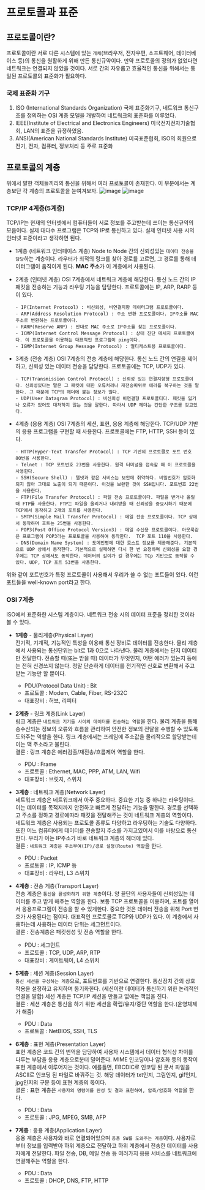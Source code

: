 # 프로토콜과 표준

## 프로토콜이란?

프로토콜이란 서로 다른 시스템에 있는 `개체`(브라우저, 전자우편, 소프트웨어, 데이터베이스 등)의 통신을 원활하게 위해 만든 통신규약이다. 만약 프로토콜의 정의가 없었다면 네트워크는 연결되지 않았을 것이다. 서로 간의 자유롭고 효율적인 통신을 위해서는 통일된 프로토콜의 표준화가 필요하다.

### 국제 표준화 기구

1. ISO (International Standards Organization)
   국제 표준화기구, 네트워크 통신구조를 정의하는 OSI 계층 모델을 개발하여 네트워크의 표준화를 이루었다.
2. IEEE(Institute of Electrical and Electronics Engineers)
   미국전지전자기술협회, LAN의 표준을 규정하였음.
3. ANSI(American National Standards Institute)
   미국표준협회, ISO의 회원으로 전기, 전자, 컴퓨터, 정보처리 등 주로 표준화

## 프로토콜의 계층

위에서 말한 객체들끼리의 통신을 위해서 여러 프로토콜이 존재한다. 이 부분에서는 계층보단 각 계층의 프로토콜을 눈여겨보자.
![image](https://user-images.githubusercontent.com/31172248/143675379-0d7b5ef0-935f-4182-9316-38cfe929ebef.png)
![image](https://t1.daumcdn.net/cfile/tistory/213F623C566BAE253B)

### TCP/IP 4계층(5계층)

TCP/IP는 현재의 인터넷에서 컴퓨터들이 서로 정보를 주고받는데 쓰이는 통신규약의 모음이다. 실제 대다수 프로그램은 TCP와 IP로 통신하고 있다. 실제 인터넷 사용 시의 인터넷 표준이라고 생각하면 된다.

- 1계층 (네트워크 인터페이스 계층)
  Node to Node 간의 신뢰성있는 `데이터 전송을 담당`하는 계층이다. 라우터가 최적의 링크를 찾아 경로를 고르면, 그 경로를 통해 데이터그램이 움직이게 된다. **MAC 주소**가 이 계층에서 사용된다.

- 2계층 (인터넷 계층)
  OSI 7계층에서 네트워크 계층에 해당한다. 통신 노드 간의 IP패킷을 전송하는 기능과 라우팅 기능을 담당한다. 프로토콜에는 IP, ARP, RARP 등이 있다.

      - IP(Internet Protocol) : 비신뢰성, 비연결지향 데이터그램 프로토콜이다.
      - ARP(Address Resolution Protocol) : 주소 변환 프로토콜이다. IP주소를 MAC주소로 변환하는 프로토콜이다.
      - RARP(Reserve ARP) : 반대로 MAC 주소로 IP주소를 찾는 프로토콜이다.
      - ICMP(Internet Control Message Protocol) : 상태 진단 메세지 프로토콜이다. 이 프로토콜을 이용하는 대표적인 프로그램이 ping이다.
      - IGMP(Internet Group Message Protocol) : 멀티캐스트용 프로토콜이다.

- 3계층 (전송 계층)
  OSI 7계층의 전송 계층에 해당한다. 통신 노드 간의 연결을 제어하고, 신뢰성 있는 데이터 전송을 담당한다. 프로토콜에는 TCP, UDP가 있다.

      - TCP(Transmission Control Protocol) : 신뢰성 있는 연결지향형 프로토콜이다. 신뢰성있다는 말은 그 패킷에 대한 오류처리나 재전송따위로 에러를 복구하는 것을 말한다. 그 때문에 TCP의 헤더에 붙는 정보가 많다.
      - UDP(User Datagram Protocol) : 비신뢰성 비연결형 프로토콜티다. 패킷을 잃거나 오류가 있어도 대처하지 않는 것을 말한다. 따라서 UDP 헤더는 간단한 구조를 갖고있다.

- 4계층 (응용 계층)
  OSI 7계층의 세션, 표현, 응용 계층에 해당한다. TCP/UDP 기반의 응용 프로그램을 구현할 때 사용한다. 프로토콜에는 FTP, HTTP, SSH 등이 있다.

      - HTTP(Hyper-Text Transfer Protocol) : TCP 기반의 프로토콜로 포트 번호 80번을 사용한다.
      - Telnet : TCP 포트번호 23번을 사용한다. 원격 터미널을 접속할 때 이 프로토콜을 사용한다.
      - SSH(Secure Shell) : 텔넷과 같은 서비스는 보안에 취약하다. 비밀번호가 암호화되지 않아 그대로 노출이 되기 때문이다. 이것을 보완한 것이 SSH입니다. 포트번호 22번을 사용한다.
      - FTP(File Transfer Protocol) : 파일 전송 프로토콜이다. 파일을 받거나 올릴 때 FTP를 사용한다. FTP는 파일을 올리거나 내려받을 때 신뢰성을 중요시하기 때문에 TCP에서 동작하고 2개의 포트를 사용한다.
      - SMTP(Simple Mail Transfer Protocol) : 메일 전송 프로토콜이다. TCP 상에서 동작하며 포트는 25번을 사용한다.
      - POP3(Post Office Protocol Version3) : 메일 수신용 프로토콜이다. 아웃룩같은 프로그램이 POP3라는 프로토콜을 사용하여 동작한다.  TCP 포트 110을 사용한다.
      - DNS(Domain Name System) : 도메인명에 대한 호스트 정보를 제공해준다. 기본적으로 UDP 상에서 동작한다. 기본적으로 실패하면 다시 한 번 요청하며 신뢰성을 요할 경우에는 TCP 상에서도 동작한다. 데이터의 길이가 길 경우에는 TCp 기반으로 동작할 수 있다. UDP, TCP 포트 53번을 사용한다.

위와 같이 포트번호가 특정 프로토콜이 사용해서 우리가 쓸 수 없는 포트들이 있다. 이런 포트들을 well-known port라고 한다.

### OSI 7계층

ISO에서 표준화한 시스템 계층이다. 네트워크 전송 시의 데이터 표준을 정리한 것이라 볼 수 있다.

- **1계층** - 물리계층(Physical Layer)  
   전기적, 기계적, 기능적인 특성을 이용해 통신 장비로 데이터를 전송한다.
  물리 계층에서 사용되는 통신단위는 bit로 1과 0으로 나타낸다.
  물리 게층에서는 단지 데이터만 전달한다. 전송할 때(또는 받을 때) 데이터가 무엇인지, 어떤 에러가 있는지 등에는 전혀 신경쓰지 않는다. 정말 단순하게 데이터를 전기적인 신호로 변환해서 주고받는 기능만 할 뿐이다.

  - PDU(Protocol Data Unit) : Bit
  - 프로토콜 : Modem, Cable, Fiber, RS-232C
  - 대표장비 : 허브, 리피터

- **2계층** - 링크 계층(Link Layer)  
   링크 계층은 `네트워크 기기들 사이의 데이터를 전송하는 역할`을 한다.
  물리 계층을 통해 송수신되는 정보의 오류와 흐름을 관리하여 안전한 정보의 전달을 수행할 수 있도록 도와주는 역할을 한다.
  링크 계층에서는 프레임에 주소값을 물리적으로 할당받는데 이는 맥 주소라고 불린다.  
   결론 : 링크 계층은 에러검출/재전송/흐름제어 역할을 한다.

  - PDU : Frame
  - 프로토콜 : Ethernet, MAC, PPP, ATM, LAN, Wifi
  - 대표장비 : 브릿지, 스위치

- **3계층** : 네트워크 계층(Network Layer)  
   네트워크 계층은 네트워크에서 아주 중요하다. 중요한 기능 중 하나는 라우팅이다. 이는 데이터를 목적지까지 안전하고 빠르게 전달하는 기능을 말한다. 경로를 선택하고 주소를 정하고 경로에따라 패킷을 전달해주는 것이 네트워크 계층의 역할이다. 네트워크 계층은 사용되는 프로토콜 종류도 다양하고 라우팅하는 기술도 다양하다. 또한 어느 컴퓨터에게 데이터를 전송할지 주소를 가지고있어서 이를 바탕으로 통신한다.
  우리가 아는 IP주소가 바로 네트워크 계층의 헤더에 있다.  
   결론 : `네트워크 계층은 주소부여(IP)/경로 설정(Route) 역할`을 한다.

  - PDU : Packet
  - 프로토콜 : IP, ICMP 등
  - 대표장비 : 라우터, L3 스위치

- **4계층** : 전송 게층(Transport Layer)  
   전송 계층은 `통신을 활성화하기 위한 계층`이다. 양 끝단의 사용자들이 신뢰성있는 데이터를 주고 받게 해주는 역할을 한다.
  보통 TCP 프로토콜을 이용하며, 포트를 열어서 응용프로그램이 전송을 할 수 있게한다. 중요한 것은 데이터 전송을 위해 Port 번호가 사용된다는 점이다. 대표적인 프로토콜로 TCP와 UDP가 있다. 이 계층에서 사용하는데 사용하는 데이터 단위는 세그먼트이다.  
   결론 : 전송계층은 패킷생성 및 전송 역할을 한다.

  - PDU : 세그먼트
  - 프로토콜 : TCP, UDP, ARP, RTP
  - 대표장비 : 게이트웨이, L4 스위치

- **5계층** : 세션 계층(Session Layer)  
   `통신 세션을 구성하는 계층`으로, 포트번호를 기반으로 연결한다. 통신장치 간의 상호작용을 설정하고 유지하며 동기화한다. (세션이란 데이터가 통신하기 위한 논리적인 연결을 말함)
  세션 계층은 TCP/IP 세션을 만들고 없애는 책임을 진다.  
   결론 : 세션 계층은 통신을 하기 위한 세션을 확립/유지/중단 역할을 한다.(운영체제가 해줌)

  - PDU : Data
  - 프로토콜 : NetBIOS, SSH, TLS

- **6계층** : 표현 계층(Presentation Layer)  
   표현 계층은 코드 간의 번역을 담당하여 사용자 시스템에서 데이터 형식상 차이를 다루는 부담을 응용 계층으로분터 덜어준다.
  MIME 인코딩이나 암호화 등의 동작이 표현 계층에서 이루어지는 것이다.
  예를들면, EBCDIC로 인코딩 된 문서 파일을 ASCII로 인코딩 된 파일로 바꿔주는 것. 해당 데이터가 txt인지, 그림인지, gif인지, jpg인지의 구분 등이 표현 계층의 몫이다.  
   결론 : 표현 계층은 `사용자의 명령어를 완성 및 결과 표현하여, 압축/암호화 역할`을 한다.

  - PDU : Data
  - 프로토콜 : JPG, MPEG, SMB, AFP

- **7계층** : 응용 계층(Application Layer)  
   응용 계층은 사용자와 바로 연결되어있으며 `응용 SW를 도와주는 계층`이다. 사용자로부터 정보를 입력받아 하위 계층으로 전달하고 하위 계층에서 전송한 데이터를 사용자에게 전달한다. 파일 전송, DB, 메일 전송 등 여러가지 응용 서비스를 네트워크에 연결해주는 역할을 한다.

  - PDU : Data
  - 프로토콜 : DHCP, DNS, FTP, HTTP
